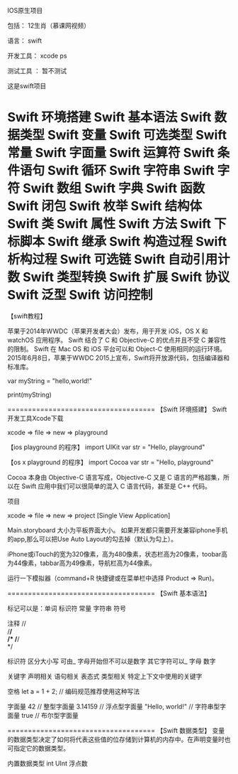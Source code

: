 IOS原生项目

包括：
	12生肖（慕课网视频）

语言：
	swift

开发工具：
	xcode ps 

测试工具 ：
	暂不测试



这是swift项目 

Swift 环境搭建
Swift 基本语法
Swift 数据类型
Swift 变量
Swift 可选类型
Swift 常量
Swift 字面量
Swift 运算符
Swift 条件语句
Swift 循环
Swift 字符串
Swift 字符
Swift 数组
Swift 字典
Swift 函数
Swift 闭包
Swift 枚举
Swift 结构体
Swift 类
Swift 属性
Swift 方法
Swift 下标脚本
Swift 继承
Swift 构造过程
Swift 析构过程
Swift 可选链
Swift 自动引用计数
Swift 类型转换
Swift 扩展
Swift 协议
Swift 泛型
Swift 访问控制
=======================================
【swift教程】

苹果于2014年WWDC（苹果开发者大会）发布，用于开发 iOS，OS X 和 watchOS 应用程序。
Swift 结合了 C 和 Objective-C 的优点并且不受 C 兼容性的限制。
Swift 在 Mac OS 和 iOS 平台可以和 Object-C 使用相同的运行环境。
2015年6月8日，苹果于WWDC 2015上宣布，Swift将开放源代码，包括编译器和标准库。

var myString = "hello,world!"

print(myString)

====================================
【Swift 环境搭建】
Swift 开发工具Xcode下载

xcode => file => new => playground


【ios playground 的程序】
import UIKit
var str = "Hello, playground"

【os x  playground 的程序】
import Cocoa
var str = "Hello, playground"

Cocoa 本身由 Objective-C 语言写成，Objective-C 又是 C 语言的严格超集，所以在 Swift 应用中我们可以很简单的混入 C 语言代码，甚至是 C++ 代码。

项目

xcode => file => new => project [Single View Application]  

Main.storyboard  大小为平板界面大小。 如果开发都只需要开发兼容iphone手机的app,那么可以把Use Auto Layout的勾去掉（默认为勾上）。

iPhone或iTouch的宽为320像素，高为480像素，状态栏高为20像素，toobar高为44像素，tabbar高为49像素，导航栏高为44像素。


运行一下模拟器（command+R 快捷键或在菜单栏中选择 Product => Run)。


====================================
【Swift 基本语法】

标记可以是：单词 标识符 常量 字符串 符号

注释 
//  
/**/   
/*
	/**/  
 */ 
 
标识符 区分大小写  可由_ 字母开始但不可以是数字  其它字符可以_ 字母 数字


关键字  声明相关  语句相关 表态式 类型相关   特定上下文中使用的关键字


空格 let a = 1 + 2;  // 编码规范推荐使用这种写法


字面量
42                 // 整型字面量
3.14159            // 浮点型字面量
"Hello, world!"    // 字符串型字面量
true               // 布尔型字面量

====================================
【Swift 数据类型】
变量的数据类型决定了如何将代表这些值的位存储到计算机的内存中。在声明变量时也可指定它的数据类型。


内置数据类型
int 
UInt
浮点数


















